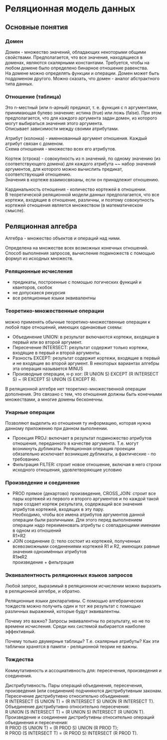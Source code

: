 # Реляционная модель данных
## Основные понятия
### Домен
Домен -  множество значений, обладающих некоторыми общими свойствами. Предполагается, что все значения, находящиеся в доменах, являются скалярными константами. Требуется, чтобы на любом домене было определено бинарное отношение равенства.  
На домене можно определять функции и операции. Домен может быть поддоменом другого. Можно сказать, что домен - аналог абстрактного типа данных. 

### Отношение (таблица)
Это n-местный (или n-арный) предикат, т. е. функция с n аргументами, принимающая булево значение: истина (true) или ложь (false). При этом предполагается, что для каждого аргумента задан домен, из которого могут выбираться значения этого аргумента.  
Описывает зависимости между своими атрибутами.

Атрибут (колонка) - именнованный аргумент отношения. Каждый атрибут связан с доменом.  
Схема отношения - множество всех его атрибутов.  

Кортеж (строка) - совокупность из n значений, по одному значению (из соответствующего домена) для каждого атрибута ~~ набор значений аргументов, для которого можно вычислить предикат, соответствующий отношению.  
Значения в кортеже взаимосвязаны, если он принадлежит отношению.

Кардинальность отношения - количество кортежей в отношении.  
В теоретической реляционной модели данных предполагается, что все кортежи, входящие в отношение, различны, и поэтому совокупность кортежей отношения является множеством (в математическом смысле).

## Реляционная алгебра
Алгебра - множество объектов и операций над ними.

Определена на множестве всех возможных конечных отношений. Способ выполнения запросов, вычисление подмножеств с помощью формул из исходных множеств. 

### Реляционные исчисления 
*  предикаты, построенные с помощью логических функций и кванторов, скобок
* не допускаеся рекурсия 
* все реляционные языки эквивалентны

### Теоретико-множественные операции
можно применять обычные теоретико-множественные операции к любой паре отношений, имеющих одинаковые схемы:

* Объединение UNION: в результат включаются кортежи, входящие в первый или
во второй аргумент.
* Пересечение INTERSECT: результат содержит только кортежи, входящие в первый и второй аргументы.
* Разность EXCEPT: результат содержит кортежи, входящие в первый и не входящие во второй аргумент. В некоторых вариантах алгебры эта операция
называется MINUS
* Производные операции, н-р xor: (R UNION S) EXCEPT (R INTERSECT S) ~ (R EXCEPT S) UNION (S EXCEPT R).

В реляционной алгебре нет теоретико-множественной операции
дополнения. Это связано с тем, что отношения должны быть конечными множествами, а многие домены бесконечны.

### Унарные операции
Позволяют выделить из отношения ту информацию, которая нужна данному приложению при данном выполнении.
* Проекция PROJ: включает в результат подмножество атрибутов отношения, переданного в качестве аргумента. Т.е. могут возникнуть дубликаты. Реляционная операция проекции обязательно исключает
возникшие дубликаты, а фактические - по требованию.
* Фильтрация FILTER: строит новое отношение, включая в него строки
исходного отношения, удовлетворяющие условию

### Произведение и соединение

* PROD прямое (декартово) произведение,  CROSS_JOIN: строит все пары кортежей из первого и второго аргументов и по каждой такой паре создает кортеж результата, содержащий все значения атрибутов кортежей, входящих в эту пару.  
 Необходимо, чтобы все имена атрибутов аргументов данной операции были
различными. Для этого перед выполнением операции надо переименовать атрибуты с совпадающими именами в одном из отношений  
R1×R2
* JOIN соединение (): тело состоит из кортежей, полученных всевозможными соединениями кортежей R1 и R2, имеющих равные значения одноимённых атрибутов  
R1⋈R2   
произведение + фильтрация 


### Эквивалентность реляционных языков запросов
Любой запрос, выразимый в реляционном исчислении можно выразить в реляционной алгебре, и обратно. 

Реляционные языки декларативны. С помощью алгебраических тождеств можно получить один и тот же результат с помощью различных выражений, которые будут эквивалентны. 

Почему это важно? Запросы эквивалентны по результату, но не по времени исчисления. Среди них системой выбирается наиболее эффективный.

Почему только двумерные таблицы? Т.е. скалярные атрибуты? Как эти таблички хранятся в памяти - реляционной теории не важны.

### Тождества
Коммутативность и ассоциативность для: пересечения, произведения и соединения.

Дистрибутивность. Пары операций объединения, пересечения, произведения
(или соединения) подчиняются дистрибутивным законам.
Пересечение дистрибутивно относительно объединения:  
R INTERSECT (S UNION T) = (R INTERSECT S) UNION (R INTERSECT T).
Объединение дистрибутивно относительно пересечения:  
R UNION (S INTERSECT T) = (R UNION S) INTERSECT (R UNION T).
Произведение и соединение дистрибутивны относительно операций объединения и пересечения:  
R PROD (S UNION T) = (R PROD S) UNION (R PROD T);  
R PROD (S INTERSECT T) = (R PROD S) INTERSECT (R PROD T).


